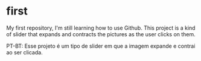 # first
My first repository, I'm still learning how to use Github.
This project is a kind of slider that expands and contracts the pictures as the user clicks on them. 

PT-BT:
Esse projeto é um tipo de slider em que a imagem expande e contrai ao ser clicada.

